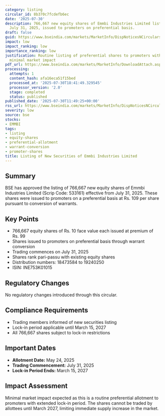 ```yaml
---
category: listing
circular_id: 8b370c7fcdefb6ec
date: '2025-07-30'
description: 766,667 new equity shares of Emmbi Industries Limited listed on BSE effective
  July 31, 2025, issued to promoters on preferential basis.
draft: false
guid: https://www.bseindia.com/markets/MarketInfo/DispNoticesNCirculars.aspx?Noticeid={B59944B3-6E50-4CBB-A3D5-2EC485AAF896}&noticeno=20250730-18&dt=07/30/2025&icount=18&totcount=59&flag=0
impact: low
impact_ranking: low
importance_ranking: low
justification: Routine listing of preferential shares to promoters with lock-in period,
  minimal market impact
pdf_url: https://www.bseindia.com/markets/MarketInfo/DownloadAttach.aspx?id=20250730-18&attachedId=
processing:
  attempts: 1
  content_hash: afa16eca51f15bed
  processed_at: '2025-07-30T18:41:49.329545'
  processor_version: '2.0'
  stage: completed
  status: published
published_date: '2025-07-30T11:49:25+00:00'
rss_url: https://www.bseindia.com/markets/MarketInfo/DispNoticesNCirculars.aspx?Noticeid={B59944B3-6E50-4CBB-A3D5-2EC485AAF896}&noticeno=20250730-18&dt=07/30/2025&icount=18&totcount=59&flag=0
severity: low
source: bse
stocks:
- EMMBI
tags:
- listing
- equity-shares
- preferential-allotment
- warrant-conversion
- promoter-shares
title: Listing of New Securities of Emmbi Industries Limited
---
```


## Summary

BSE has approved the listing of 766,667 new equity shares of Emmbi Industries Limited (Scrip Code: 533161) effective from July 31, 2025. These shares were issued to promoters on a preferential basis at Rs. 109 per share pursuant to conversion of warrants.

## Key Points

- 766,667 equity shares of Rs. 10 face value each issued at premium of Rs. 99
- Shares issued to promoters on preferential basis through warrant conversion
- Trading commences on July 31, 2025
- Shares rank pari-passu with existing equity shares
- Distribution numbers: 18473584 to 19240250
- ISIN: INE753K01015

## Regulatory Changes

No regulatory changes introduced through this circular.

## Compliance Requirements

- Trading members informed of new securities listing
- Lock-in period applicable until March 15, 2027
- All 766,667 shares subject to lock-in restrictions

## Important Dates

- **Allotment Date:** May 24, 2025
- **Trading Commencement:** July 31, 2025
- **Lock-in Period Ends:** March 15, 2027

## Impact Assessment

Minimal market impact expected as this is a routine preferential allotment to promoters with extended lock-in period. The shares cannot be traded by allottees until March 2027, limiting immediate supply increase in the market.